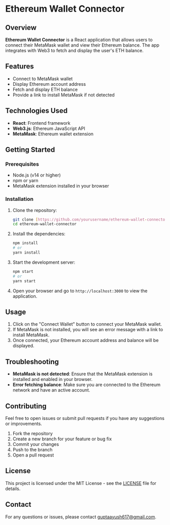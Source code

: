
# Ethereum Wallet Connector

## Overview

**Ethereum Wallet Connector** is a React application that allows users to connect their MetaMask wallet and view their Ethereum balance. The app integrates with Web3 to fetch and display the user's ETH balance. 

## Features

- Connect to MetaMask wallet
- Display Ethereum account address
- Fetch and display ETH balance
- Provide a link to install MetaMask if not detected

## Technologies Used

- **React**: Frontend framework
- **Web3.js**: Ethereum JavaScript API
- **MetaMask**: Ethereum wallet extension

## Getting Started

### Prerequisites

- Node.js (v14 or higher)
- npm or yarn
- MetaMask extension installed in your browser

### Installation

1. Clone the repository:

   ```bash
   git clone [https://github.com/yourusername/ethereum-wallet-connector.git](https://github.com/786Ayush/wallet)
   cd ethereum-wallet-connector
   ```

2. Install the dependencies:

   ```bash
   npm install
   # or
   yarn install
   ```

3. Start the development server:

   ```bash
   npm start
   # or
   yarn start
   ```

4. Open your browser and go to `http://localhost:3000` to view the application.

## Usage

1. Click on the "Connect Wallet" button to connect your MetaMask wallet.
2. If MetaMask is not installed, you will see an error message with a link to install MetaMask.
3. Once connected, your Ethereum account address and balance will be displayed.

## Troubleshooting

- **MetaMask is not detected**: Ensure that the MetaMask extension is installed and enabled in your browser.
- **Error fetching balance**: Make sure you are connected to the Ethereum network and have an active account.

## Contributing

Feel free to open issues or submit pull requests if you have any suggestions or improvements.

1. Fork the repository
2. Create a new branch for your feature or bug fix
3. Commit your changes
4. Push to the branch
5. Open a pull request

## License

This project is licensed under the MIT License - see the [LICENSE](LICENSE) file for details.

## Contact

For any questions or issues, please contact [guptaayush617@gmail.com](mailto:guptaayush617@gmail.com).

